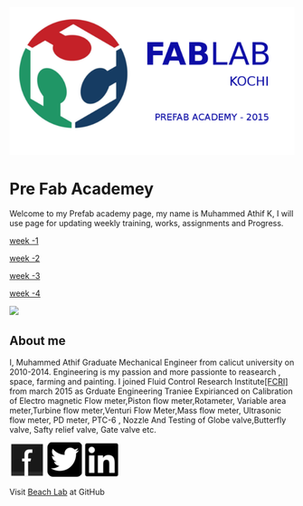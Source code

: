 ![](img/FAB2.png)

# Pre Fab Academey


Welcome to my Prefab academy page, my name is Muhammed Athif K, I will use page for updating weekly training, works, assignments and Progress.



[week -1](week1.html)

[week -2](week2.html)

[week -3](week3.html)

[week -4](week4.html)


![](img/cover.jpg)


## About me

I, Muhammed Athif Graduate Mechanical Engineer from calicut university on 2010-2014. Engineering is my passion and more passionte to reasearch , space, farming and painting. I joined Fluid Control Research Institute[[FCRI]](http://www.fcriindia.com/) from march 2015 as Grduate Engineering Traniee Expirianced on Calibration of Electro magnetic Flow meter,Piston flow meter,Rotameter, Variable area meter,Turbine flow meter,Venturi Flow Meter,Mass flow meter, Ultrasonic flow meter, PD meter, PTC-6 , Nozzle And Testing of Globe valve,Butterfly valve, Safty relief valve, Gate valve etc.


 [![Facebook](img/fb.png)](https://www.facebook.com/athifmkd) [![Twitter](img/twitter.png)](https://twitter.com/m_aathif) [![linkedin](img/linkedin.png)](https://in.linkedin.com/in/muhammed-athif-kurukkoli-0b261468)



Visit [Beach Lab](thebeachlab.github.io) at GitHub

